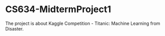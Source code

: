 # CS634-MidtermProject1
The project is about Kaggle Competition - Titanic: Machine Learning from Disaster.

